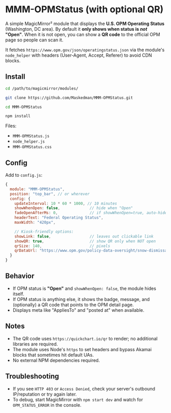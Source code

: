 # MMM-OPMStatus (with optional QR)

A simple MagicMirror² module that displays the **U.S. OPM Operating Status** (Washington, DC area). By default it **only shows when status is _not_ "Open"**. When it is not open, you can show a **QR code** to the official OPM page so people can scan it.

It fetches `https://www.opm.gov/json/operatingstatus.json` via the module's `node_helper` with headers (User-Agent, Accept, Referer) to avoid CDN blocks.

## Install
```bash
cd /path/to/magicmirror/modules/
```

```bash
git clone https://github.com/Maskedman/MMM-OPMStatus.git
```

```bash
cd MMM-OPMStatus
```

```bash
npm install
```

Files:
- `MMM-OPMStatus.js`
- `node_helper.js`
- `MMM-OPMStatus.css`

## Config

Add to `config.js`:

```js
{
  module: "MMM-OPMStatus",
  position: "top_bar", // or wherever
  config: {
    updateInterval: 10 * 60 * 1000, // 10 minutes
    showWhenOpen: false,             // hide when "Open"
    fadeOpenAfterMs: 0,              // if showWhenOpen=true, auto-hide after N ms
    headerText: "Federal Operating Status",
    maxWidth: "420px",

    // Kiosk-friendly options:
    showLink: false,                 // leaves out clickable link
    showQR: true,                    // show QR only when NOT open
    qrSize: 140,                     // pixels
    qrDataUrl: "https://www.opm.gov/policy-data-oversight/snow-dismissal-procedures/current-status/"
  }
}
```

## Behavior

- If OPM status is **"Open"** and `showWhenOpen: false`, the module hides itself.
- If OPM status is anything else, it shows the badge, message, and (optionally) a QR code that points to the OPM detail page.
- Displays meta like "AppliesTo" and "posted at" when available.

## Notes

- The QR code uses `https://quickchart.io/qr` to render; no additional libraries are required.
- The module uses Node's `https` to set headers and bypass Akamai blocks that sometimes hit default UAs.
- No external NPM dependencies required.

## Troubleshooting

- If you see `HTTP 403` or `Access Denied`, check your server's outbound IP/reputation or try again later.
- To debug, start MagicMirror with `npm start dev` and watch for `OPM_STATUS_ERROR` in the console.
